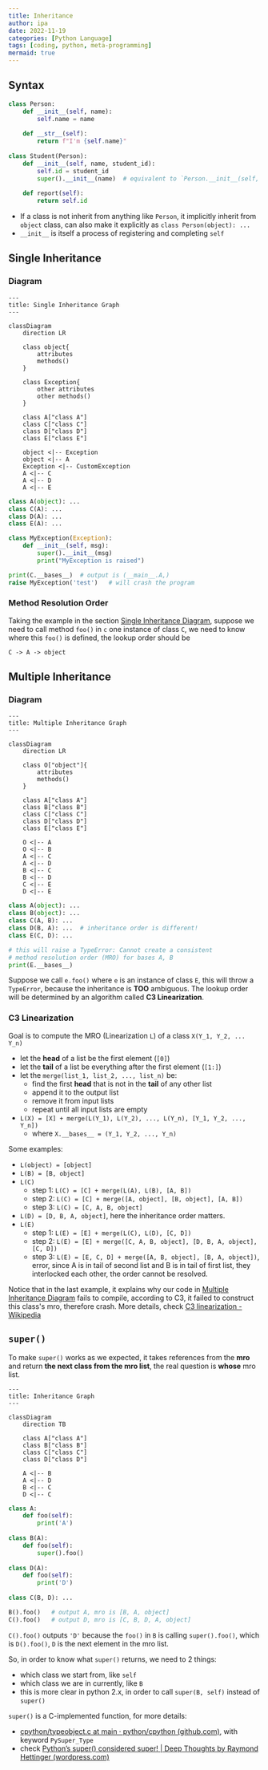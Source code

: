 ```yaml
---
title: Inheritance
author: ipa
date: 2022-11-19
categories: [Python Language]
tags: [coding, python, meta-programming]
mermaid: true
---
```


## Syntax

```python
class Person:
    def __init__(self, name):
        self.name = name
        
    def __str__(self):
        return f"I'm {self.name}"
    
class Student(Person):
    def __init__(self, name, student_id):
        self.id = student_id
        super().__init__(name)	# equivalent to `Person.__init__(self, name)`
        
    def report(self):
        return self.id
```

- If a class is not inherit from anything like `Person`, it implicitly inherit from `object` class, can also make it explicitly as `class Person(object): ...`
- `__init__` is itself a process of registering and completing `self`

## Single Inheritance 

### Diagram

```mermaid
---
title: Single Inheritance Graph
---

classDiagram
	direction LR
	
	class object{
		attributes
		methods()
	}
	
	class Exception{
		other attributes
		other methods()
	}

	class A["class A"]
	class C["class C"]
	class D["class D"]
	class E["class E"]
	
	object <|-- Exception
	object <|-- A
	Exception <|-- CustomException
    A <|-- C
    A <|-- D
    A <|-- E
```

```python
class A(object): ...
class C(A): ...
class D(A): ...
class E(A): ...

class MyException(Exception):
    def __init__(self, msg):
        super().__init__(msg)
        print("MyException is raised")

print(C.__bases__)	# output is (__main__.A,)
raise MyException('test')	# will crash the program
```

### Method Resolution Order

Taking the example in the section [Single Inheritance Diagram](#single-inheritance), suppose we need to call method `foo()` in `c` one instance of class `C`, we need to know where this `foo()` is defined, the lookup order should be

```text
C -> A -> object 
```

## Multiple Inheritance 

### Diagram

```mermaid
---
title: Multiple Inheritance Graph
---

classDiagram
	direction LR
	
	class O["object"]{
		attributes
		methods()
	}

	class A["class A"]
	class B["class B"]
	class C["class C"]
	class D["class D"]
	class E["class E"]
	
	O <|-- A
	O <|-- B
    A <|-- C
    A <|-- D
    B <|-- C
    B <|-- D
    C <|-- E
    D <|-- E
```

```python
class A(object): ...
class B(object): ...
class C(A, B): ...
class D(B, A): ...	# inheritance order is different!
class E(C, D): ...

# this will raise a TypeError: Cannot create a consistent 
# method resolution order (MRO) for bases A, B 
print(E.__bases__)  
```
Suppose we call `e.foo()` where `e` is an instance of class `E`, this will throw a `TypeError`, because the inheritance is **TOO** ambiguous.
The lookup order will be determined by an algorithm called **C3 Linearization**.

### C3 Linearization

Goal is to compute the MRO (Linearization `L`) of a class `X(Y_1, Y_2, ... Y_n)`

- let the **head** of a list be the first element (`[0]`)
- let the **tail** of a list be everything after the first element (`[1:]`)
- let the `merge(list_1, list_2, ..., list_n)` be:
  - find the first **head** that is not in the **tail** of any other list
  - append it to the output list
  - remove it from input lists
  - repeat until all input lists are empty
- `L(X) = [X] + merge(L(Y_1), L(Y_2), ..., L(Y_n), [Y_1, Y_2, ..., Y_n])`
  - where `X.__bases__ = (Y_1, Y_2, ..., Y_n)`


Some examples:

- `L(object) = [object]`
- `L(B) = [B, object]`
- `L(C)`
  - step 1: `L(C) = [C] + merge(L(A), L(B), [A, B])`
  - step 2: `L(C) = [C] + merge([A, object], [B, object], [A, B])`
  - step 3: `L(C) = [C, A, B, object]`
- `L(D) = [D, B, A, object]`, here the inheritance order matters.
- `L(E)`
  - step 1: `L(E) = [E] + merge(L(C), L(D), [C, D])`
  - step 2: `L(E) = [E] + merge([C, A, B, object], [D, B, A, object], [C, D])`
  - step 3: `L(E) = [E, C, D] + merge([A, B, object], [B, A, object])`, error, since A is in tail of second list and B is in tail of first list, they interlocked each other, the order cannot be resolved.

Notice that in the last example, it explains why our code in [Multiple Inheritance Diagram](#multiple-inheritance) fails to compile, according to C3, it failed to construct this class's mro, therefore crash. More details, check [C3 linearization - Wikipedia](https://en.wikipedia.org/wiki/C3_linearization)

## `super()`

To make `super()` works as we expected, it takes references from the **mro** and return **the next class from the mro list**, the real question is **whose** mro list.

```mermaid
---
title: Inheritance Graph
---

classDiagram
	direction TB

	class A["class A"]
	class B["class B"]
	class C["class C"]
	class D["class D"]
	
    A <|-- B
    A <|-- D
    B <|-- C
    D <|-- C
```

```python
class A:
    def foo(self):
        print('A')      
        
class B(A):
    def foo(self):
        super().foo()
        
class D(A): 
    def foo(self):
        print('D')  
        
class C(B, D): ...

B().foo()	# output A, mro is [B, A, object]
C().foo()	# output D, mro is [C, B, D, A, object]
```
`C().foo()` outputs `'D'` because the `foo()` in `B` is calling `super().foo()`, which is `D().foo()`, `D` is the next element in the mro list.

So, in order to know what `super()` returns, we need to 2 things:

- which class we start from, like `self`
- which class we are in currently, like `B`
- this is more clear in python 2.x, in order to call `super(B, self)` instead of `super()`

`super()` is a C-implemented function, for more details:

- [cpython/typeobject.c at main · python/cpython (github.com)](https://github.com/python/cpython/blob/main/Objects/typeobject.c), with keyword `PySuper_Type`
- check [Python’s super() considered super! \| Deep Thoughts by Raymond Hettinger (wordpress.com)](https://rhettinger.wordpress.com/2011/05/26/super-considered-super/)

